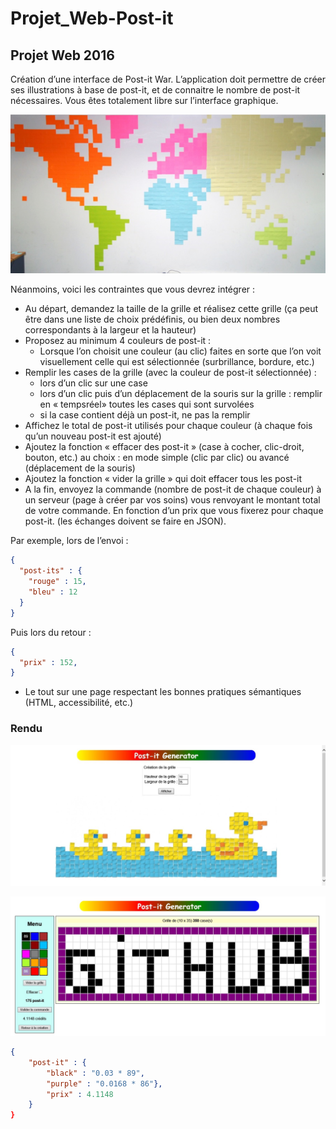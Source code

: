 # Projet_Web-Post-it
## Projet Web 2016
Création d’une interface de Post-it War. L’application doit permettre de créer ses illustrations à base de post-it, et de connaitre le nombre de post-it nécessaires. Vous êtes totalement libre sur l’interface graphique.

![enonce.jpg](img/enonce.jpg)

Néanmoins, voici les contraintes que vous devrez intégrer :
* Au départ, demandez la taille de la grille et réalisez cette grille (ça peut être dans une liste de choix prédéfinis, ou bien deux nombres correspondants à la largeur et la hauteur)
* Proposez au minimum 4 couleurs de post-it :
  * Lorsque l’on choisit une couleur (au clic) faites en sorte que l’on voit visuellement celle qui est sélectionnée (surbrillance, bordure, etc.)
* Remplir les cases de la grille (avec la couleur de post-it sélectionnée) :
  * lors d’un clic sur une case
  * lors d’un clic puis d’un déplacement de la souris sur la grille : remplir en « tempsréel» toutes les cases qui sont survolées
  * si la case contient déjà un post-it, ne pas la remplir
* Affichez le total de post-it utilisés pour chaque couleur (à chaque fois qu’un nouveau post-it est ajouté)
* Ajoutez la fonction « effacer des post-it » (case à cocher, clic-droit, bouton, etc.) au choix : en mode simple (clic par clic) ou avancé (déplacement de la souris)
* Ajoutez la fonction « vider la grille » qui doit effacer tous les post-it
* A la fin, envoyez la commande (nombre de post-it de chaque couleur) à un serveur (page à créer par vos soins) vous renvoyant le montant total de votre commande. En fonction d’un prix que vous fixerez pour chaque post-it. (les échanges doivent se faire en JSON).

Par exemple, lors de l’envoi :
```json
{
  "post-its" : {
    "rouge" : 15,
    "bleu" : 12
  }
}
```
Puis lors du retour :
```json
{
  "prix" : 152,
}
```
* Le tout sur une page respectant les bonnes pratiques sémantiques (HTML, accessibilité, etc.)

### Rendu

![accueil.jpg](img/accueil.jpg)

![grille.jpg](img/grille.jpg)

```json
{
	"post-it" : {
		"black" : "0.03 * 89",
		"purple" : "0.0168 * 86"},
		"prix" : 4.1148
	}
}
```